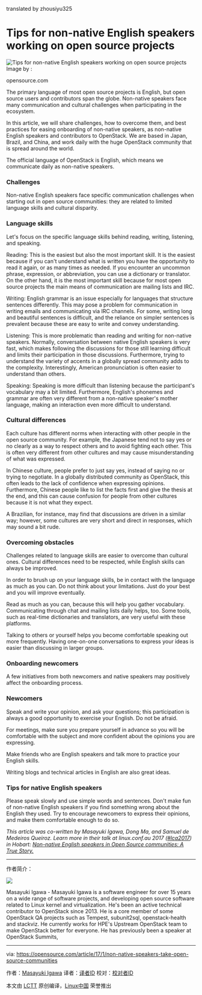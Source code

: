 translated by zhousiyu325

Tips for non-native English speakers working on open source projects
============================================================
 ![Tips for non-native English speakers working on open source projects](https://opensource.com/sites/default/files/styles/image-full-size/public/images/life/world_hands_diversity.png?itok=LMT5xbxJ "Tips for non-native English speakers working on open source projects") 
Image by : 

opensource.com

The primary language of most open source projects is English, but open source users and contributors span the globe. Non-native speakers face many communication and cultural challenges when participating in the ecosystem.

In this article, we will share challenges, how to overcome them, and best practices for easing onboarding of non-native speakers, as non-native English speakers and contributors to OpenStack. We are based in Japan, Brazil, and China, and work daily with the huge OpenStack community that is spread around the world.

The official language of OpenStack is English, which means we communicate daily as non-native speakers.

### Challenges

Non-native English speakers face specific communication challenges when starting out in open source communities: they are related to limited language skills and cultural disparity.

### Language skills

Let's focus on the specific language skills behind reading, writing, listening, and speaking.

Reading: This is the easiest but also the most important skill. It is the easiest because if you can't understand what is written you have the opportunity to read it again, or as many times as needed. If you encounter an uncommon phrase, expression, or abbreviation, you can use a dictionary or translator. On the other hand, it is the most important skill because for most open source projects the main means of communication are mailing lists and IRC.

Writing: English grammar is an issue especially for languages that structure sentences differently. This may pose a problem for communication in writing emails and communicating via IRC channels. For some, writing long and beautiful sentences is difficult, and the reliance on simpler sentences is prevalent because these are easy to write and convey understanding.

Listening: This is more problematic than reading and writing for non-native speakers. Normally, conversation between native English speakers is very fast, which makes following the discussions for those still learning difficult and limits their participation in those discussions. Furthermore, trying to understand the variety of accents in a globally spread community adds to the complexity. Interestingly, American pronunciation is often easier to understand than others.

Speaking: Speaking is more difficult than listening because the participant's vocabulary may a bit limited. Furthermore, English's phonemes and grammar are often very different from a non-native speaker's mother language, making an interaction even more difficult to understand.

### Cultural differences

Each culture has different norms when interacting with other people in the open source community. For example, the Japanese tend not to say yes or no clearly as a way to respect others and to avoid fighting each other. This is often very different from other cultures and may cause misunderstanding of what was expressed.

In Chinese culture, people prefer to just say yes, instead of saying no or trying to negotiate. In a globally distributed community as OpenStack, this often leads to the lack of confidence when expressing opinions. Furthermore, Chinese people like to list the facts first and give the thesis at the end, and this can cause confusion for people from other cultures because it is not what they expect.

A Brazilian, for instance, may find that discussions are driven in a similar way; however, some cultures are very short and direct in responses, which may sound a bit rude.

### Overcoming obstacles

Challenges related to language skills are easier to overcome than cultural ones. Cultural differences need to be respected, while English skills can always be improved.

In order to brush up on your language skills, be in contact with the language as much as you can. Do not think about your limitations. Just do your best and you will improve eventually.

Read as much as you can, because this will help you gather vocabulary. Communicating through chat and mailing lists daily helps, too. Some tools, such as real-time dictionaries and translators, are very useful with these platforms.

Talking to others or yourself helps you become comfortable speaking out more frequently. Having one-on-one conversations to express your ideas is easier than discussing in larger groups.

### Onboarding newcomers

A few initiatives from both newcomers and native speakers may positively affect the onboarding process.

### Newcomers

Speak and write your opinion, and ask your questions; this participation is always a good opportunity to exercise your English. Do not be afraid.

For meetings, make sure you prepare yourself in advance so you will be comfortable with the subject and more confident about the opinions you are expressing.

Make friends who are English speakers and talk more to practice your English skills.

Writing blogs and technical articles in English are also great ideas.

### Tips for native English speakers

Please speak slowly and use simple words and sentences. Don't make fun of non-native English speakers if you find something wrong about the English they used. Try to encourage newcomers to express their opinions, and make them comfortable enough to do so.

_This article was co-written by Masayuki Igawa, Dong Ma, and Samuel de Medeiros Queiroz. Learn more in their talk at linux.conf.au 2017 ([#lca2017][1]) in Hobart: [Non-native English speakers in Open Source communities: A True Story.][2]_

--------------------------------------------------------------------------------

作者简介：

![](https://opensource.com/sites/default/files/styles/profile_pictures/public/pictures/myface_s.jpg?itok=-dy9_LQd)

Masayuki Igawa - Masayuki Igawa is a software engineer for over 15 years on a wide range of software projects, and developing open source software related to Linux kernel and virtualization. He's been an active technical contributor to OpenStack since 2013. He is a core member of some OpenStack QA projects such as Tempest, subunit2sql, openstack-health and stackviz. He currently works for HPE's Upstream OpenStack team to make OpenStack better for everyone. He has previously been a speaker at OpenStack Summits,

--------------------------------------------------------------------------------


via: https://opensource.com/article/17/1/non-native-speakers-take-open-source-communities

作者：[Masayuki Igawa][a]
译者：[译者ID](https://github.com/译者ID)
校对：[校对者ID](https://github.com/校对者ID)

本文由 [LCTT](https://github.com/LCTT/TranslateProject) 原创编译，[Linux中国](https://linux.cn/) 荣誉推出

[a]:https://opensource.com/users/masayukig
[1]:https://twitter.com/search?q=%23lca2017&src=typd
[2]:https://linux.conf.au/schedule/presentation/70/
